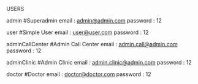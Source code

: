 USERS

admin #Superadmin
    email :     admin@admin.com
    password :  12

user #Simple User
    email   :   user@user.com
    password :  12

adminCallCenter #Admin Call Center
    email :     admin.call@admin.com
    password :  12

adminClinic #Admin Clinic
    email :     admin.clinic@admin.com
    password :  12

doctor #Doctor
    email :     doctor@doctor.com
    password :  12
